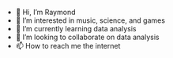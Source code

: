 - 👋 Hi, I’m Raymond
- 👀 I’m interested in music, science, and games
- 🌱 I’m currently learning data analysis
- 💞️ I’m looking to collaborate on data analysis
- 📫 How to reach me the internet

<!---
vorsyybl/vorsyybl is a ✨ special ✨ repository because its `README.md` (this file) appears on your GitHub profile.
You can click the Preview link to take a look at your changes.
--->
